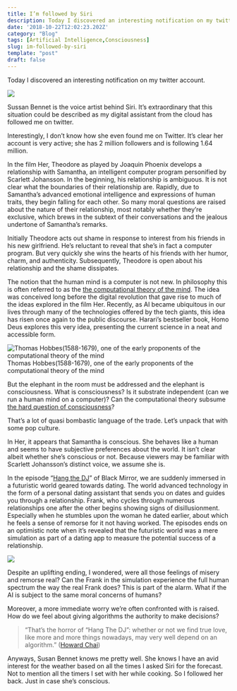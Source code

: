 ```yaml
---
title: I’m followed by Siri
description: Today I discovered an interesting notification on my twitter account.
date: '2018-10-22T12:02:23.202Z'
category: "Blog"
tags: [Artificial Intelligence,Consciousness]
slug: im-followed-by-siri
template: "post"
draft: false
---
```


Today I discovered an interesting notification on my twitter account.

![](media/1__sGOTvMNEd3cYtAhpKQH7Hg.png)

Sussan Bennet is the voice artist behind Siri. It’s extraordinary that this situation could be described as my digital assistant from the cloud has followed me on twitter.

Interestingly, I don’t know how she even found me on Twitter. It’s clear her account is very active; she has 2 million followers and is following 1.64 million.

In the film Her, Theodore as played by Joaquin Phoenix develops a relationship with Samantha, an intelligent computer program personified by Scarlett Johansson. In the beginning, his relationship is ambiguous. It is not clear what the boundaries of their relationship are. Rapidly, due to Samantha’s advanced emotional intelligence and expressions of human traits, they begin falling for each other. So many moral questions are raised about the nature of their relationship, most notably whether they’re exclusive, which brews in the subtext of their conversations and the jealous undertone of Samantha’s remarks.

Initially Theodore acts out shame in response to interest from his friends in his new girlfriend. He’s reluctant to reveal that she’s in fact a computer program. But very quickly she wins the hearts of his friends with her humor, charm, and authenticity. Subsequently, Theodore is open about his relationship and the shame dissipates.

The notion that the human mind is a computer is not new. In philosophy this is often referred to as the [the computational theory of the mind](https://en.wikipedia.org/wiki/Computational_theory_of_mind). The idea was conceived long before the digital revolution that gave rise to much of the ideas explored in the film Her. Recently, as AI became ubiquitous in our lives through many of the technologies offered by the tech giants, this idea has risen once again to the public discourse. Harari’s bestseller book, Homo Deus explores this very idea, presenting the current science in a neat and accessible form.

![Thomas Hobbes(1588-1679), one of the early proponents of the computational theory of the mind](/media/1__GmwULe7rAL__7PZS7P5x9kA.jpeg)
Thomas Hobbes(1588-1679), one of the early proponents of the computational theory of the mind

But the elephant in the room must be addressed and the elephant is consciousness. What is consciousness? Is it substrate independent (can we run a human mind on a computer)? Can the computational theory subsume [the hard question of consciousness](https://en.wikipedia.org/wiki/Hard_problem_of_consciousness)?

That’s a lot of quasi bombastic language of the trade. Let’s unpack that with some pop culture.

In Her, it appears that Samantha is conscious. She behaves like a human and seems to have subjective preferences about the world. It isn’t clear albeit whether she’s conscious or not. Because viewers may be familiar with Scarlett Johansson’s distinct voice, we assume she is.

In the episode “[Hang the DJ](https://en.wikipedia.org/wiki/Hang_the_DJ_%28Black_Mirror%29)” of Black Mirror, we are suddenly immersed in a futuristic world geared towards dating. The world advanced technology in the form of a personal dating assistant that sends you on dates and guides you through a relationship. Frank, who cycles through numerous relationships one after the other begins showing signs of disillusionment. Especially when he stumbles upon the woman he dated earlier, about which he feels a sense of remorse for it not having worked. The episodes ends on an optimistic note when it’s revealed that the futuristic world was a mere simulation as part of a dating app to measure the potential success of a relationship.

![](media/1__DTm7vDARZEjT5WFeY9b2Fw.png)

Despite an uplifting ending, I wondered, were all those feelings of misery and remorse real? Can the Frank in the simulation experience the full human spectrum the way the real Frank does? This is part of the alarm. What if the AI is subject to the same moral concerns of humans?

Moreover, a more immediate worry we’re often confronted with is raised. How do we feel about giving algorithms the authority to make decisions?

> “That’s the horror of “Hang The DJ”: whether or not we find true love, like more and more things nowadays, may very well depend on an algorithm.” ([Howard Chai](https://medium.com/@howard24))

Anyways, Susan Bennet knows me pretty well. She knows I have an avid interest for the weather based on all the times I asked Siri for the forecast. Not to mention all the timers I set with her while cooking. So I followed her back. Just in case she’s conscious.